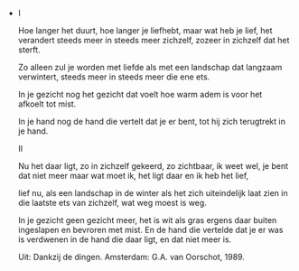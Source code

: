- I
  
  Hoe langer het duurt, hoe langer
  je liefhebt, maar wat heb je
  lief, het verandert
  steeds meer in steeds meer
  zichzelf, zozeer in zichzelf
  dat het sterft.
  
  Zo alleen zul je worden met liefde
  als met een landschap
  dat langzaam verwintert,
  steeds meer in steeds meer
  die ene ets.
  
  In je gezicht nog het gezicht
  dat voelt hoe warm adem is
  voor het afkoelt tot mist.
  
  In je hand nog de hand die vertelt
  dat je er bent, tot hij zich
  terugtrekt in je hand.
  
  II
  
  Nu het daar ligt, zo in zichzelf
  gekeerd, zo zichtbaar,
  ik weet wel, je bent dat niet meer
  maar wat moet ik,
  het ligt daar en
  ik heb het lief,
  
  lief nu, als een landschap in de winter
  als het zich uiteindelijk laat zien
  in die laatste ets
  van zichzelf, wat weg moest
  is weg.
  
  In je gezicht geen gezicht meer, het is
  wit als gras ergens daar buiten
  ingeslapen en bevroren met mist.
  En de hand die vertelde dat je er was
  is verdwenen in de hand die daar
  ligt, en dat niet meer is.
  
  Uit: Dankzij de dingen. Amsterdam: G.A. van Oorschot, 1989.